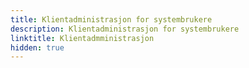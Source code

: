 ```yaml
---
title: Klientadministrasjon for systembrukere
description: Klientadministrasjon for systembrukere
linktitle: Klientadmministrasjon
hidden: true
---
```

